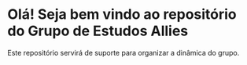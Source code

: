 # Olá! Seja bem vindo ao repositório do Grupo de Estudos Allies
Este repositório servirá de suporte para organizar a dinâmica do grupo.

